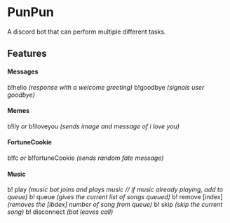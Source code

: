 # PunPun

A discord bot that can perform multiple different tasks.

## Features
#### Messages
b!hello *(response with a welcome greeting)*
b!goodbye *(signals user goodbye)*
 
#### Memes
b!ily *or* b!iloveyou *(sends image and message of i love you)*

#### FortuneCookie
b!fc *or* b!fortuneCookie *(sends random fate message)*

#### Music
b! play *(music bot joins and plays music // if music already playing, add to queue)*
b! queue *(gives the current list of songs queued)*
b! remove [index] *(removes the [ibdex] number of song from queue)*
b! skip *(skip the current song)*
b! disconnect *(bot leaves call)*
